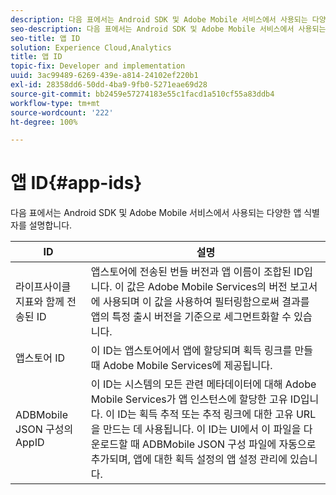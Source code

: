 ```yaml
---
description: 다음 표에서는 Android SDK 및 Adobe Mobile 서비스에서 사용되는 다양한 앱 식별자를 설명합니다.
seo-description: 다음 표에서는 Android SDK 및 Adobe Mobile 서비스에서 사용되는 다양한 앱 식별자를 설명합니다.
seo-title: 앱 ID
solution: Experience Cloud,Analytics
title: 앱 ID
topic-fix: Developer and implementation
uuid: 3ac99489-6269-439e-a814-24102ef220b1
exl-id: 28358dd6-50dd-4ba9-9fb0-5271eae69d28
source-git-commit: bb2459e57274183e55c1facd1a510cf55a83ddb4
workflow-type: tm+mt
source-wordcount: '222'
ht-degree: 100%

---
```


# 앱 ID{#app-ids}

다음 표에서는 Android SDK 및 Adobe Mobile 서비스에서 사용되는 다양한 앱 식별자를 설명합니다.

| ID | 설명 |
|--- |--- |
| 라이프사이클 지표와 함께 전송된 ID | 앱스토어에 전송된 번들 버전과 앱 이름이 조합된 ID입니다. 이 값은 Adobe Mobile Services의 버전 보고서에 사용되며 이 값을 사용하여 필터링함으로써 결과를 앱의 특정 출시 버전을 기준으로 세그먼트화할 수 있습니다. |
| 앱스토어 ID | 이 ID는 앱스토어에서 앱에 할당되며 획득 링크를 만들 때 Adobe Mobile Services에 제공됩니다. |
| ADBMobile JSON 구성의 AppID | 이 ID는 시스템의 모든 관련 메타데이터에 대해 Adobe Mobile Services가 앱 인스턴스에 할당한 고유 ID입니다. 이 ID는 획득 추적 또는 추적 링크에 대한 고유 URL을 만드는 데 사용됩니다. 이 ID는 UI에서 이 파일을 다운로드할 때 ADBMobile JSON 구성 파일에 자동으로 추가되며, 앱에 대한 획득 설정의 앱 설정 관리에 있습니다. |
